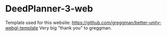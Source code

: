 # DeedPlanner-3-web

Template used for this website: https://github.com/greggman/better-unity-webgl-template
Very big "thank you" to greggman.